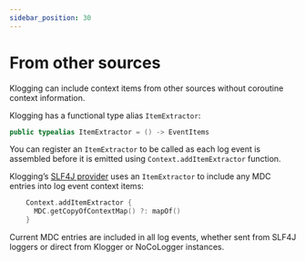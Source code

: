 ```yaml
---
sidebar_position: 30
---
```


# From other sources

Klogging can include context items from other sources without coroutine context information.

Klogging has a functional type alias `ItemExtractor`:

```kotlin
public typealias ItemExtractor = () -> EventItems
```

You can register an `ItemExtractor` to be called as each log event is assembled before it is
emitted using `Context.addItemExtractor` function.

Klogging’s [SLF4J provider](../java/slf4j) uses an `ItemExtractor` to include any MDC entries into
log event context items:

```kotlin
    Context.addItemExtractor {
      MDC.getCopyOfContextMap() ?: mapOf()
    }
```

Current MDC entries are included in all log events, whether sent from SLF4J loggers or direct from
Klogger or NoCoLogger instances.
